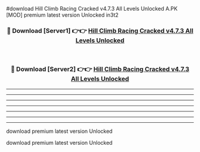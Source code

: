 #download Hill Climb Racing Cracked v4.7.3 All Levels Unlocked A.PK [MOD] premium latest version Unlocked in3t2 



<div align="center">
<h3>🔴 Download [Server1] 👉👉 <a href="https://download1apk.web.app/">Hill Climb Racing Cracked v4.7.3 All Levels Unlocked</a></h3><br>

<h3>🔴 Download [Server2] 👉👉 <a href="https://download1apk.web.app/">Hill Climb Racing Cracked v4.7.3 All Levels Unlocked</a></h3>
</div>





----------------------------------------------------------

----------------------------------------------------------

----------------------------------------------------------

----------------------------------------------------------

----------------------------------------------------------

----------------------------------------------------------

----------------------------------------------------------

download premium latest version Unlocked

download premium latest version Unlocked
